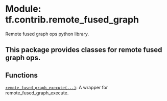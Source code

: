 <div itemscope itemtype="http://developers.google.com/ReferenceObject">
<meta itemprop="name" content="tf.contrib.remote_fused_graph" />
<meta itemprop="path" content="Stable" />
</div>

# Module: tf.contrib.remote_fused_graph

Remote fused graph ops python library.

<!-- Placeholder for "Used in" -->

## This package provides classes for remote fused graph ops.

## Functions

[`remote_fused_graph_execute(...)`](../../tf/contrib/remote_fused_graph/remote_fused_graph_execute.md): A wrapper for remote_fused_graph_execute.

